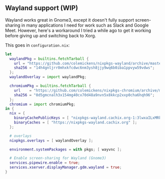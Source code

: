 ## Wayland support (WIP)

Wayland works great in Gnome3, except it doesn't fully support screen-sharing in many applications I need for work such as Slack and Google Meet. However, here's a workaround I tried a while ago to get it working before giving up and switching back to Xorg.

This goes in `configuration.nix`:

```nix
let
  waylandPkg = builtins.fetchTarball {
    url = "https://github.com/colemickens/nixpkgs-wayland/archive/master.tar.gz";
    sha256 = "14h4gnljrr0mhxkfcdwc6nm3ysh8jjy9wq6b0iba1ppvyw59vdws";
  };
  waylandOverlay = import waylandPkg;

  chromiumPkg = builtins.fetchTarball {
    url    = "https://github.com/colemickens/nixpkgs-chromium/archive/master.tar.gz";
    sha256 = "0d5gmcnalh3x154mg40cx70d48a9nvn5x8kkcp2xxp0cha6hqh96";
  };
  chromium = import chromiumPkg;
in {
  nix = {
    binaryCachePublicKeys = [ "nixpkgs-wayland.cachix.org-1:3lwxaILxMRkVhehr5StQprHdEo4IrE8sRho9R9HOLYA=" ];
    binaryCaches = [ "https://nixpkgs-wayland.cachix.org" ];
  };

  # overlays
  nixpkgs.overlays = [ waylandOverlay ];

  environment.systemPackages = with pkgs; [ wayvnc ];

  # Enable screen-sharing for Wayland (Gnome3)
  services.pipewire.enable = true;
  services.xserver.displayManager.gdm.wayland = true;
}
```
